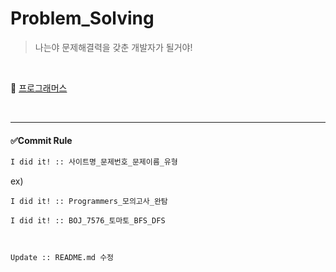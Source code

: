 # Problem_Solving

> 나는야 문제해결력을 갖춘 개발자가 될거야!

<br/>

📁 [프로그래머스](https://github.com/devtitch/Problem_Solving/tree/main/Programmers)

<br/>

---

#### ✅Commit Rule

``` bash
I did it! :: 사이트명_문제번호_문제이름_유형
```

ex)

 `I did it! :: Programmers_모의고사_완탐`

`I did it! :: BOJ_7576_토마토_BFS_DFS`



<br/>

```bash
Update :: README.md 수정
```

